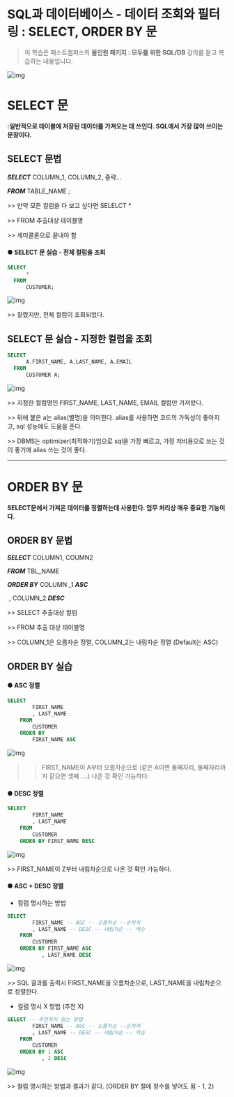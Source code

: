 # SQL과 데이터베이스 - 데이터 조회와 필터링 : SELECT, ORDER BY 문

>  이 학습은 패스트캠퍼스의 **올인원 패키지 : 모두를 위한 SQL/DB** 강의를 듣고 복습하는 내용입니다.

![img](https://postfiles.pstatic.net/MjAyMTA0MDlfOTgg/MDAxNjE3OTIyOTg5NDQx.73JFK2B0_hxVyf2Gkp5beYmoorkNN6ximhQRPdtwEVMg.eiRVPpm-pF_ohw-gKrtuzSmPSFZ25VLslkkq0J86_Fkg.PNG.hkyku9/image.png?type=w966)



# SELECT 문

**:일반적으로 테이블에 저장된 데이터를 가져오는 데 쓰인다. SQL에서 가장 많이 쓰이는 문장이다.**

## SELECT 문법

***SELECT*** COLUMN_1, COLUMN_2, 중략...

***FROM*** TABLE_NAME ;



\>> 만약 모든 컬럼을 다 보고 싶다면 SELELCT *

\>> FROM 추출대상 테이블명

\>> 세미콜론으로 끝내야 함



#### ● SELECT 문 실습 - 전체 컬럼을 조회

```SQL
SELECT
	  *
  FROM
      CUSTOMER;
```

![img](https://postfiles.pstatic.net/MjAyMTAyMjNfNiAg/MDAxNjE0MDgyMzY5OTgz.gd0KvwAfHbbd00527XQTo351ICxaD4hCSghWHUB7kpwg.aSBdv1Gn8HjznB68hPTrM-2vzStweyZtR4rWrLBQLrkg.PNG.hkyku9/image.png?type=w966)

\>> 잘렸지만, 전체 컬럼이 조회되었다.



## SELECT 문 실습 - 지정한 컬럼을 조회

```SQL
SELECT
	  A.FIRST_NAME, A.LAST_NAME, A.EMAIL
  FROM
  	  CUSTOMER A;
```

![img](https://postfiles.pstatic.net/MjAyMTAyMjNfODkg/MDAxNjE0MDgyNDg4MDI2.T7FQU27hGMb9niU6n-a5Tt32g1kN6SPO9YUavxVBCb8g.A9O3h8oqB71gvMiPHeKk2vDpZjSe8YVD0mBeOlyQhGAg.PNG.hkyku9/image.png?type=w966)

\>> 지정한 컬럼명인 FIRST_NAME, LAST_NAME, EMAIL 컬럼만 가져왔다.

\>> 뒤에 붙은 a는 alias(별명)을 의미한다. alias를 사용하면 코드의 가독성이 좋아지고, sql 성능에도 도움을 준다.

\>> DBMS는 optimizer(최적화기)임으로 sql을 가장 빠르고, 가장 저비용으로 쓰는 것이 좋기에 alias 쓰는 것이 좋다.

---

# ORDER BY 문

 **SELECT문에서 가져온 데이터를 정렬하는데 사용한다. 업무 처리상 매우 중요한 기능이다.**



## ORDER BY 문법

***SELECT*** COLUMN1, COUMN2

***FROM*** TBL_NAME

***ORDER BY*** COLUMN _1 ***ASC***

​                  , COLUMN_2 ***DESC***

\>> SELECT 추출대상 컬럼

\>> FROM 추출 대상 테이블명

\>> COLUMN_1은 오름차순 정렬, COLUMN_2는 내림차순 정렬 (Default는 ASC)



## ORDER BY 실습 
#### ● ASC 정렬
```SQL
SELECT 
		FIRST_NAME
		, LAST_NAME 
	FROM 
		CUSTOMER 
	ORDER BY 
		FIRST_NAME ASC
```

![img](https://postfiles.pstatic.net/MjAyMTAyMjNfNzgg/MDAxNjE0MDgzMjIyNjE0.Wl2IAJoYKR2NaVFG9C38jKYzPr05XqgFkEzWD4Fvt5Ag.0VRjmWs93mklTuihw8485zvTGUocOo7xQIkuNu1BZ98g.PNG.hkyku9/image.png?type=w966)



>> FIRST_NAME이 A부터 오름차순으로 (같은 A이면 둘째자리, 둘째자리까지 같으면 셋째 ....) 나온 것 확인 가능하다.



#### ● DESC 정렬

```SQL
SELECT
		FIRST_NAME
		, LAST_NAME
	FROM
		CUSTOMER
	ORDER BY FIRST_NAME DESC
```

![img](https://postfiles.pstatic.net/MjAyMTAyMjNfMjYg/MDAxNjE0MDgzMzg2OTY3.jK63YDCnFqujmgalsQp39JvZ7H2sTw3kvFu-4iwaz_0g.vh6e8hwx2n4wIW_1f-vFRTkHcNR3PRmqKH7-WS9xf-og.PNG.hkyku9/image.png?type=w966)



\>> FIRST_NAME이 Z부터 내림차순으로 나온 것 확인 가능하다.



#### ● ASC + DESC 정렬
  - 컬럼 명시하는 방법

```sql
SELECT
		FIRST_NAME -- ASC -- 오름차순 --순차적
		, LAST_NAME -- DESC -- 내림차순 -- 역순
	FROM
		CUSTOMER
	ORDER BY FIRST_NAME ASC
		   , LAST_NAME DESC 
```

![img](https://postfiles.pstatic.net/MjAyMTAyMjNfNTcg/MDAxNjE0MDgzNDkzNDI1.BwLFBbGC8tYl-D62xUNupBoD59Rg0N1zWIMuVL5waoUg.-8YaYEEyrmuZEka5-rkKjEOzgHhW1YRcx3S_ROkVUXwg.PNG.hkyku9/image.png?type=w966)



\>> SQL 결과를 출력시 FIRST_NAME을 오름차순으로, LAST_NAME을 내림차순으로 정렬한다.

- 컬럼 명시 X 방법 (추천 X)

```SQL
SELECT -- 추천하지 않는 방법
		FIRST_NAME -- ASC -- 오름차순 --순차적
		, LAST_NAME -- DESC -- 내림차순 -- 역순
	FROM
		CUSTOMER
	ORDER BY 1 ASC
		   , 2 DESC 
```

![img](https://postfiles.pstatic.net/MjAyMTAyMjNfNTcg/MDAxNjE0MDgzNDkzNDI1.BwLFBbGC8tYl-D62xUNupBoD59Rg0N1zWIMuVL5waoUg.-8YaYEEyrmuZEka5-rkKjEOzgHhW1YRcx3S_ROkVUXwg.PNG.hkyku9/image.png?type=w966)



\>> 컬럼 명시하는 방법과 결과가 같다. (ORDER BY 절에 정수를 넣어도 됨 - 1, 2)

